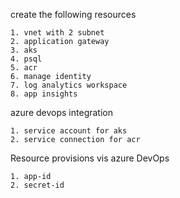 create the following resources

    1. vnet with 2 subnet
    2. application gateway
    3. aks
    4. psql
    5. acr
    6. manage identity
    7. log analytics workspace 
    8. app insights

azure devops integration 

    1. service account for aks 
    2. service connection for acr 

Resource provisions vis azure DevOps

    1. app-id
    2. secret-id